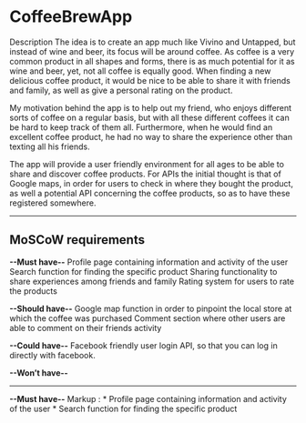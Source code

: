 # CoffeeBrewApp
 
Description
The idea is to create an app much like Vivino and Untapped, but instead of wine and beer, its focus will be around coffee. 
As coffee is a very common product in all shapes and forms, there is as much potential for it as wine and beer, yet, not all coffee is equally good. 
When finding a new delicious coffee product, it would be nice to be able to share it with friends and family, as well as give a personal rating on the product.

My motivation behind the app is to help out my friend, who enjoys different sorts of coffee on a regular basis, but with all these different coffees it can be hard to keep track of them all. Furthermore, when he would find an excellent coffee product, he had no way to share the experience other than texting all his friends.

The app will provide a user friendly environment for all ages to be able to share and discover coffee products. 
For APIs the initial thought is that of Google maps, in order for users to check in where they bought the product, as well a potential API concerning the coffee products, so as to have these registered somewhere. 

____________________________________________________________________________________________
## MoSCoW requirements ##

**--Must have--**
Profile page containing information and activity of the user
Search function for finding the specific product
Sharing functionality to share experiences among friends and family
Rating system for users to rate the products

**--Should have--**
Google map function in order to pinpoint the local store at which the coffee was purchased
Comment section where other users are able to comment on their friends activity

**--Could have--**
Facebook friendly user login API, so that you can log in directly with facebook.

**--Won’t have--**

____________________________________________________________________________________________
**--Must have--**
Markup : * Profile page containing information and activity of the user
         * Search function for finding the specific product
  


